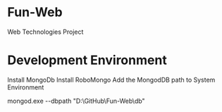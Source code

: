 # Fun-Web
Web Technologies Project

# Development Environment
Install MongoDb
Install RoboMongo
Add the MongodDB  path to System Environment

mongod.exe --dbpath "D:\GitHub\Fun-Web\db"
